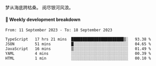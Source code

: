梦从海底跨枯桑。
阅尽银河风浪。


#### 📝 Weekly development breakdown

<!--START_SECTION:waka-->

```txt
From: 11 September 2023 - To: 18 September 2023

TypeScript   17 hrs 21 mins  ███████████████████████▒░   93.38 %
JSON         51 mins         █░░░░░░░░░░░░░░░░░░░░░░░░   04.65 %
JavaScript   16 mins         ▒░░░░░░░░░░░░░░░░░░░░░░░░   01.49 %
YAML         4 mins          ░░░░░░░░░░░░░░░░░░░░░░░░░   00.39 %
HTML         1 min           ░░░░░░░░░░░░░░░░░░░░░░░░░   00.10 %
```

<!--END_SECTION:waka-->



